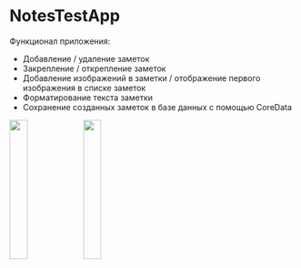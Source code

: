 # NotesTestApp
Функционал приложения:
* Добавление / удаление заметок
* Закрепление / открепление заметок
* Добавление изображений в заметки / отображение первого изображения в списке заметок
* Форматирование текста заметки
* Сохранение созданных заметок в базе данных с помощью CoreData


<img src="https://user-images.githubusercontent.com/39233500/159588709-5cc5e0c6-3b21-4d00-b7da-1ad8f030168d.png" width=25% height=25%> <img src="https://user-images.githubusercontent.com/39233500/159588891-6ac6dec1-ccd4-470c-9106-d02e2e8bff24.png" width=25% height=25%>
